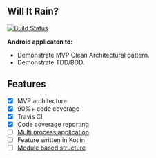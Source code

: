 ## Will It Rain?

[![Build Status](https://travis-ci.org/MojRoid/Will_It_Rain-MVP.svg?branch=master)](https://travis-ci.org/MojRoid/Will_It_Rain-MVP)

**Android applicaton to:**

- Demonstrate MVP Clean Architectural pattern.
- Demonstrate TDD/BDD.

## Features

- [x] MVP architecture
- [x] 90%+ code coverage
- [x] Travis CI
- [x] Code coverage reporting
- [ ] [Multi process application](https://medium.com/@rotxed/going-multiprocess-on-android-52975ed8863c)
- [ ] Feature written in Kotlin
- [ ] [Module based structure](https://medium.freecodecamp.com/how-modularisation-affects-build-time-of-an-android-application-43a984ce9968)

